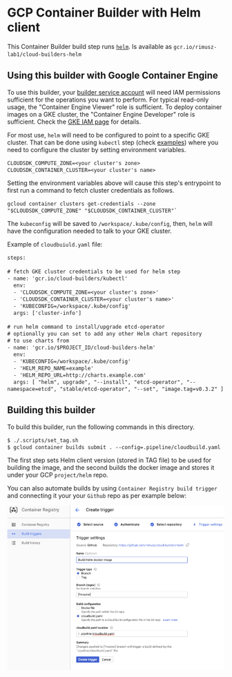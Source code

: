 # GCP Container Builder with Helm client


This Container Builder build step runs [`helm`](https://github.com/kubernetes/helm).
Is available as `gcr.io/rimusz-lab1/cloud-builders-helm`

## Using this builder with Google Container Engine

To use this builder, your
[builder service account](https://cloud.google.com/container-builder/docs/how-to/service-account-permissions)
will need IAM permissions sufficient for the operations you want to perform. For
typical read-only usage, the "Container Engine Viewer" role is sufficient. To
deploy container images on a GKE cluster, the "Container Engine Developer" role
is sufficient. Check the
[GKE IAM page](https://cloud.google.com/container-engine/docs/iam-integration)
for details.

For most use, `helm` will need to be configured to point to a specific GKE
cluster. That can be done using `kubectl` step (check [examples](examples))
where you need to configure the cluster by setting environment variables.

    CLOUDSDK_COMPUTE_ZONE=<your cluster's zone>
    CLOUDSDK_CONTAINER_CLUSTER=<your cluster's name>

Setting the environment variables above will cause this step's entrypoint to
first run a command to fetch cluster credentials as follows.

    gcloud container clusters get-credentials --zone "$CLOUDSDK_COMPUTE_ZONE" "$CLOUDSDK_CONTAINER_CLUSTER"`

The `kubeconfig` will be saved to `/workspace/.kube/config`, then, `helm` will
have the configuration needed to talk to your GKE cluster.

Example of `cloudbuiuld.yaml` file:
```
steps:

# fetch GKE cluster credentials to be used for helm step
- name: 'gcr.io/cloud-builders/kubectl'
  env:
  - 'CLOUDSDK_COMPUTE_ZONE=<your cluster's zone>'
  - 'CLOUDSDK_CONTAINER_CLUSTER=<your cluster's name>'
  - 'KUBECONFIG=/workspace/.kube/config'
  args: ['cluster-info']

# run helm command to install/upgrade etcd-operator
# optionally you can set to add any other Helm chart repository
# to use charts from
- name: 'gcr.io/$PROJECT_ID/cloud-builders-helm'
  env:
  - 'KUBECONFIG=/workspace/.kube/config'
  - 'HELM_REPO_NAME=example'
  - 'HELM_REPO_URL=http://charts.example.com'
  args: [ "helm", upgrade", "--install", "etcd-operator", "--namespace=etcd", "stable/etcd-operator", "--set", "image.tag=v0.3.2" ]

```

## Building this builder

To build this builder, run the following commands in this directory.

    $ ./.scripts/set_tag.sh
    $ gcloud container builds submit . --config=.pipeline/cloudbuild.yaml

The first step sets Helm client version (stored in TAG file) to be used for building the image,
and the second builds the docker image and stores it under your GCP `project/helm` repo.

You can also automate builds by using `Container Registry build trigger` and connecting it your your `Github` repo
as per example below:

![dockerbuilder-trigger](dockerbuilder-trigger.png "dockerbuilder-trigger")
